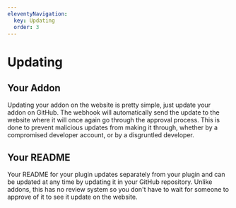 ```yaml
---
eleventyNavigation:
  key: Updating
  order: 3
---
```


# Updating

## Your Addon

Updating your addon on the website is pretty simple, just update your addon on GitHub. The webhook will automatically send the update to the website where it will once again go through the approval process. This is done to prevent malicious updates from making it through, whether by a compromised developer account, or by a disgruntled developer.

## Your README

Your README for your plugin updates separately from your plugin and can be updated at any time by updating it in your GitHub repository. Unlike addons, this has no review system so you don't have to wait for someone to approve of it to see it update on the website.